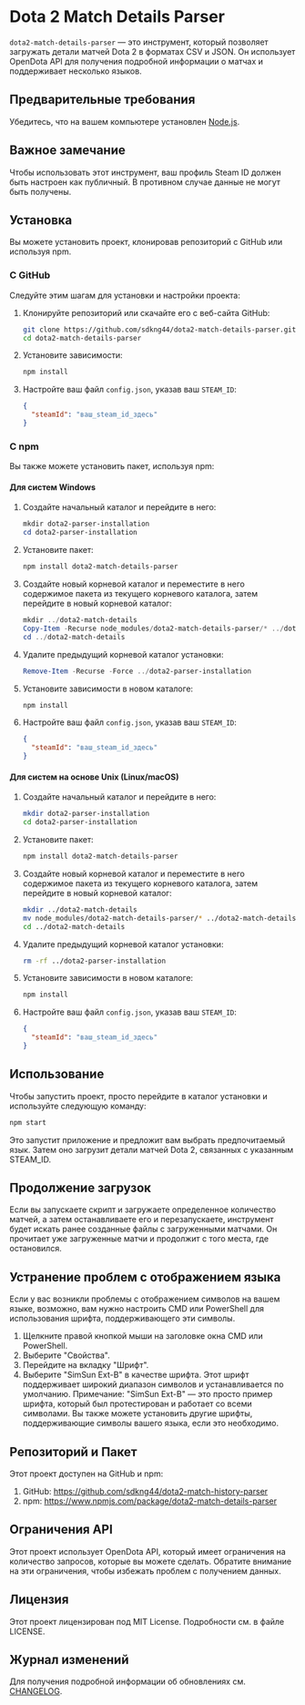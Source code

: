 # Dota 2 Match Details Parser
`dota2-match-details-parser` — это инструмент, который позволяет загружать детали матчей Dota 2 в форматах CSV и JSON. Он использует OpenDota API для получения подробной информации о матчах и поддерживает несколько языков.

## Предварительные требования
Убедитесь, что на вашем компьютере установлен [Node.js](https://nodejs.org/).

## Важное замечание
Чтобы использовать этот инструмент, ваш профиль Steam ID должен быть настроен как публичный. В противном случае данные не могут быть получены.

## Установка
Вы можете установить проект, клонировав репозиторий с GitHub или используя npm.

### С GitHub
Следуйте этим шагам для установки и настройки проекта:

1. Клонируйте репозиторий или скачайте его с веб-сайта GitHub:
    ```bash
    git clone https://github.com/sdkng44/dota2-match-details-parser.git
    cd dota2-match-details-parser
    ```

2. Установите зависимости:
    ```bash
    npm install
    ```

3. Настройте ваш файл `config.json`, указав ваш `STEAM_ID`:
    ```json
    {
      "steamId": "ваш_steam_id_здесь"
    }
    ```

### С npm
Вы также можете установить пакет, используя npm:

#### Для систем Windows

1. Создайте начальный каталог и перейдите в него:
    ```powershell
    mkdir dota2-parser-installation
    cd dota2-parser-installation
    ```

2. Установите пакет:
    ```powershell
    npm install dota2-match-details-parser
    ```

3. Создайте новый корневой каталог и переместите в него содержимое пакета из текущего корневого каталога, затем перейдите в новый корневой каталог:
    ```powershell
    mkdir ../dota2-match-details
    Copy-Item -Recurse node_modules/dota2-match-details-parser/* ../dota2-match-details/
    cd ../dota2-match-details
    ```

4. Удалите предыдущий корневой каталог установки:
    ```powershell
    Remove-Item -Recurse -Force ../dota2-parser-installation
    ```

5. Установите зависимости в новом каталоге:
    ```powershell
    npm install
    ```

6. Настройте ваш файл `config.json`, указав ваш `STEAM_ID`:
    ```json
    {
      "steamId": "ваш_steam_id_здесь"
    }
    ```

#### Для систем на основе Unix (Linux/macOS)

1. Создайте начальный каталог и перейдите в него:
    ```bash
    mkdir dota2-parser-installation
    cd dota2-parser-installation
    ```

2. Установите пакет:
    ```bash
    npm install dota2-match-details-parser
    ```

3. Создайте новый корневой каталог и переместите в него содержимое пакета из текущего корневого каталога, затем перейдите в новый корневой каталог:
    ```bash
    mkdir ../dota2-match-details
    mv node_modules/dota2-match-details-parser/* ../dota2-match-details/
    cd ../dota2-match-details
    ```

4. Удалите предыдущий корневой каталог установки:
    ```bash
    rm -rf ../dota2-parser-installation
    ```

5. Установите зависимости в новом каталоге:
    ```bash
    npm install
    ```

6. Настройте ваш файл `config.json`, указав ваш `STEAM_ID`:
    ```json
    {
      "steamId": "ваш_steam_id_здесь"
    }
    ```

## Использование
Чтобы запустить проект, просто перейдите в каталог установки и используйте следующую команду:
```bash
npm start
```
Это запустит приложение и предложит вам выбрать предпочитаемый язык. Затем оно загрузит детали матчей Dota 2, связанных с указанным STEAM_ID.


## Продолжение загрузок
Если вы запускаете скрипт и загружаете определенное количество матчей, а затем останавливаете его и перезапускаете, инструмент будет искать ранее созданные файлы с загруженными матчами. Он прочитает уже загруженные матчи и продолжит с того места, где остановился.


## Устранение проблем с отображением языка
Если у вас возникли проблемы с отображением символов на вашем языке, возможно, вам нужно настроить CMD или PowerShell для использования шрифта, поддерживающего эти символы.
1. Щелкните правой кнопкой мыши на заголовке окна CMD или PowerShell.
2. Выберите "Свойства".
3. Перейдите на вкладку "Шрифт".
4. Выберите "SimSun Ext-B" в качестве шрифта. Этот шрифт поддерживает широкий диапазон символов и устанавливается по умолчанию.
Примечание: "SimSun Ext-B" — это просто пример шрифта, который был протестирован и работает со всеми символами. Вы также можете установить другие шрифты, поддерживающие символы вашего языка, если это необходимо.


## Репозиторий и Пакет
Этот проект доступен на GitHub и npm:
1. GitHub: https://github.com/sdkng44/dota2-match-history-parser
2. npm: https://www.npmjs.com/package/dota2-match-details-parser

## Ограничения API
Этот проект использует OpenDota API, который имеет ограничения на количество запросов, которые вы можете сделать. Обратите внимание на эти ограничения, чтобы избежать проблем с получением данных.


## Лицензия
Этот проект лицензирован под MIT License. Подробности см. в файле LICENSE.


## Журнал изменений
Для получения подробной информации об обновлениях см. [CHANGELOG](CHANGELOG.md).




